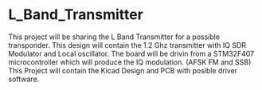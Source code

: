 # L_Band_Transmitter
This project will be sharing the L Band Transmitter for a possible transponder.
This design will contain the 1.2 Ghz transmitter with IQ SDR Modulator and Local oscillator.
The board will be drivin from a STM32F407 microcontroller which will produce the IQ modulation. (AFSK FM and SSB)
This Project will contain the Kicad Design and PCB with posible driver software.
